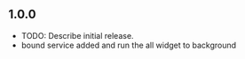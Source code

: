 ## 1.0.0

* TODO: Describe initial release.
* bound service added and run the all widget to background
